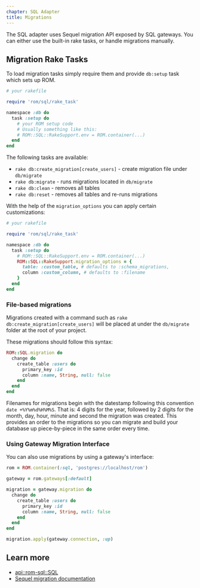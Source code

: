 ```yaml
---
chapter: SQL Adapter
title: Migrations
---
```


The SQL adapter uses Sequel migration API exposed by SQL gateways. You can either
use the built-in rake tasks, or handle migrations manually.

## Migration Rake Tasks

To load migration tasks simply require them and provide `db:setup` task which
sets up ROM.

``` ruby
# your rakefile

require 'rom/sql/rake_task'

namespace :db do
  task :setup do
    # your ROM setup code
    # Usually something like this:
    # ROM::SQL::RakeSupport.env = ROM.container(...)
  end
end
```

The following tasks are available:

* `rake db:create_migration[create_users]` - create migration file under
  `db/migrate`
* `rake db:migrate` - runs migrations located in `db/migrate`
* `rake db:clean` - removes all tables
* `rake db:reset` - removes all tables and re-runs migrations

With the help of the `migration_options` you can apply certain customizations:

``` ruby
# your rakefile

require 'rom/sql/rake_task'

namespace :db do
  task :setup do
    # ROM::SQL::RakeSupport.env = ROM.container(...)
    ROM::SQL::RakeSupport.migration_options = {
      table: :custom_table, # defaults to :schema_migrations,
      column :custom_column, # defaults to :filename
    }
  end
end
```

### File-based migrations

Migrations created with a command such as `rake db:create_migration[create_users]` will be placed at under the `db/migrate` folder at the root of your project.

These migrations should follow this syntax:

```ruby
ROM::SQL.migration do
  change do
    create_table :users do
      primary_key :id
      column :name, String, null: false
    end
  end
end
```

Filenames for migrations begin with the datestamp following this convention `date +%Y%m%d%H%M%S`. That is: 4 digits for the year, followed by 2 digits for the month, day, hour, minute and second the migration was created. This provides an order to the migrations so you can migrate and build your database up piece-by-piece in the same order every time.

### Using Gateway Migration Interface

You can also use migrations by using a gateway's interface:

``` ruby
rom = ROM.container(:sql, 'postgres://localhost/rom')

gateway = rom.gateways[:default]

migration = gateway.migration do
  change do
    create_table :users do
      primary_key :id
      column :name, String, null: false
    end
  end
end

migration.apply(gateway.connection, :up)
```

## Learn more

* [api::rom-sql::SQL](Migration)
* [Sequel migration documentation](https://github.com/jeremyevans/sequel/blob/master/doc/schema_modification.rdoc)
